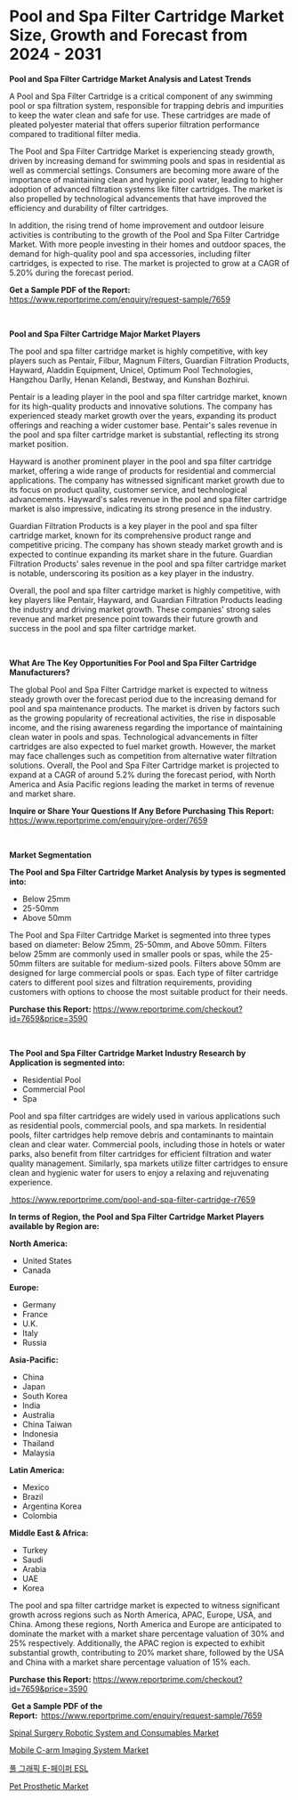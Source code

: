 <p><h1>Pool and Spa Filter Cartridge Market Size, Growth and Forecast from 2024 - 2031</h1></p><p><strong>Pool and Spa Filter Cartridge Market Analysis and Latest Trends</strong></p>
<p><p>A Pool and Spa Filter Cartridge is a critical component of any swimming pool or spa filtration system, responsible for trapping debris and impurities to keep the water clean and safe for use. These cartridges are made of pleated polyester material that offers superior filtration performance compared to traditional filter media.</p><p>The Pool and Spa Filter Cartridge Market is experiencing steady growth, driven by increasing demand for swimming pools and spas in residential as well as commercial settings. Consumers are becoming more aware of the importance of maintaining clean and hygienic pool water, leading to higher adoption of advanced filtration systems like filter cartridges. The market is also propelled by technological advancements that have improved the efficiency and durability of filter cartridges.</p><p>In addition, the rising trend of home improvement and outdoor leisure activities is contributing to the growth of the Pool and Spa Filter Cartridge Market. With more people investing in their homes and outdoor spaces, the demand for high-quality pool and spa accessories, including filter cartridges, is expected to rise. The market is projected to grow at a CAGR of 5.20% during the forecast period.</p></p>
<p><strong>Get a Sample PDF of the Report:&nbsp;</strong> <a href="https://www.reportprime.com/enquiry/request-sample/7659">https://www.reportprime.com/enquiry/request-sample/7659</a></p>
<p>&nbsp;</p>
<p><strong>Pool and Spa Filter Cartridge Major Market Players</strong></p>
<p><p>The pool and spa filter cartridge market is highly competitive, with key players such as Pentair, Filbur, Magnum Filters, Guardian Filtration Products, Hayward, Aladdin Equipment, Unicel, Optimum Pool Technologies, Hangzhou Darlly, Henan Kelandi, Bestway, and Kunshan Bozhirui. </p><p>Pentair is a leading player in the pool and spa filter cartridge market, known for its high-quality products and innovative solutions. The company has experienced steady market growth over the years, expanding its product offerings and reaching a wider customer base. Pentair's sales revenue in the pool and spa filter cartridge market is substantial, reflecting its strong market position.</p><p>Hayward is another prominent player in the pool and spa filter cartridge market, offering a wide range of products for residential and commercial applications. The company has witnessed significant market growth due to its focus on product quality, customer service, and technological advancements. Hayward's sales revenue in the pool and spa filter cartridge market is also impressive, indicating its strong presence in the industry.</p><p>Guardian Filtration Products is a key player in the pool and spa filter cartridge market, known for its comprehensive product range and competitive pricing. The company has shown steady market growth and is expected to continue expanding its market share in the future. Guardian Filtration Products' sales revenue in the pool and spa filter cartridge market is notable, underscoring its position as a key player in the industry.</p><p>Overall, the pool and spa filter cartridge market is highly competitive, with key players like Pentair, Hayward, and Guardian Filtration Products leading the industry and driving market growth. These companies' strong sales revenue and market presence point towards their future growth and success in the pool and spa filter cartridge market.</p></p>
<p>&nbsp;</p>
<p><strong>What Are The Key Opportunities For Pool and Spa Filter Cartridge Manufacturers?</strong></p>
<p><p>The global Pool and Spa Filter Cartridge market is expected to witness steady growth over the forecast period due to the increasing demand for pool and spa maintenance products. The market is driven by factors such as the growing popularity of recreational activities, the rise in disposable income, and the rising awareness regarding the importance of maintaining clean water in pools and spas. Technological advancements in filter cartridges are also expected to fuel market growth. However, the market may face challenges such as competition from alternative water filtration solutions. Overall, the Pool and Spa Filter Cartridge market is projected to expand at a CAGR of around 5.2% during the forecast period, with North America and Asia Pacific regions leading the market in terms of revenue and market share.</p></p>
<p><strong>Inquire or Share Your Questions If Any Before Purchasing This Report:</strong> <a href="https://www.reportprime.com/enquiry/pre-order/7659">https://www.reportprime.com/enquiry/pre-order/7659</a></p>
<p>&nbsp;</p>
<p><strong>Market Segmentation</strong></p>
<p><strong>The Pool and Spa Filter Cartridge Market Analysis by types is segmented into:</strong></p>
<p><ul><li>Below 25mm</li><li>25-50mm</li><li>Above 50mm</li></ul></p>
<p><p>The Pool and Spa Filter Cartridge Market is segmented into three types based on diameter: Below 25mm, 25-50mm, and Above 50mm. Filters below 25mm are commonly used in smaller pools or spas, while the 25-50mm filters are suitable for medium-sized pools. Filters above 50mm are designed for large commercial pools or spas. Each type of filter cartridge caters to different pool sizes and filtration requirements, providing customers with options to choose the most suitable product for their needs.</p></p>
<p><strong>Purchase this Report:&nbsp;</strong><a href="https://www.reportprime.com/checkout?id=7659&price=3590">https://www.reportprime.com/checkout?id=7659&price=3590</a></p>
<p>&nbsp;</p>
<p><strong>The Pool and Spa Filter Cartridge Market Industry Research by Application is segmented into:</strong></p>
<p><ul><li>Residential Pool</li><li>Commercial Pool</li><li>Spa</li></ul></p>
<p><p>Pool and spa filter cartridges are widely used in various applications such as residential pools, commercial pools, and spa markets. In residential pools, filter cartridges help remove debris and contaminants to maintain clean and clear water. Commercial pools, including those in hotels or water parks, also benefit from filter cartridges for efficient filtration and water quality management. Similarly, spa markets utilize filter cartridges to ensure clean and hygienic water for users to enjoy a relaxing and rejuvenating experience.</p></p>
<p><a href="https://www.reportprime.com/pool-and-spa-filter-cartridge-r7659">&nbsp;https://www.reportprime.com/pool-and-spa-filter-cartridge-r7659</a></p>
<p><strong>In terms of Region, the Pool and Spa Filter Cartridge Market Players available by Region are:</strong></p>
<p>
    <p> <strong> North America: </strong>
        <ul>
            <li>United States</li>
            <li>Canada</li>
        </ul>
        </p> 
    <p> <strong> Europe: </strong>
        <ul>
            <li>Germany</li>
            <li>France</li>
            <li>U.K.</li>
            <li>Italy</li>
            <li>Russia</li>
        </ul>
        </p> 
    <p> <strong> Asia-Pacific: </strong>
        <ul>
            <li>China</li>
            <li>Japan</li>
            <li>South Korea</li>
            <li>India</li>
            <li>Australia</li>
            <li>China Taiwan</li>
            <li>Indonesia</li>
            <li>Thailand</li>
            <li>Malaysia</li>
        </ul>
        </p> 
    <p> <strong> Latin America: </strong>
        <ul>
            <li>Mexico</li>
            <li>Brazil</li>
            <li>Argentina Korea</li>
            <li>Colombia</li>
        </ul>
        </p> 
    <p> <strong> Middle East & Africa: </strong>
        <ul>
            <li>Turkey</li>
            <li>Saudi</li>
            <li>Arabia</li>
            <li>UAE</li>
            <li>Korea</li>
        </ul>
    </p>
    </p>
<p><p>The pool and spa filter cartridge market is expected to witness significant growth across regions such as North America, APAC, Europe, USA, and China. Among these regions, North America and Europe are anticipated to dominate the market with a market share percentage valuation of 30% and 25% respectively. Additionally, the APAC region is expected to exhibit substantial growth, contributing to 20% market share, followed by the USA and China with a market share percentage valuation of 15% each.</p></p>
<p><strong>Purchase this Report: </strong><a href="https://www.reportprime.com/checkout?id=7659&price=3590">https://www.reportprime.com/checkout?id=7659&price=3590</a></p>
<p>&nbsp;<strong>Get a Sample PDF of the Report:&nbsp;&nbsp;</strong><a href="https://www.reportprime.com/enquiry/request-sample/7659">https://www.reportprime.com/enquiry/request-sample/7659</a></p>
<p><strong></strong></p>
<p><p><a href="https://medium.com/@willowbruen/spinal-surgery-robotic-system-and-consumables-market-a-global-and-regional-analysis-2024-2031-90cc6bf714dc">Spinal Surgery Robotic System and Consumables Market</a></p><p><a href="https://medium.com/@woods76241/exploring-mobile-c-arm-imaging-system-market-dynamics-revenue-analysis-and-growth-projections-in-6a653258948f">Mobile C-arm Imaging System Market</a></p><p><a href="https://github.com/AidenReinger/Market-Research-Report-List-2/blob/main/9181924105005.md">풀 그래픽 E-페이퍼 ESL</a></p><p><a href="https://medium.com/@williambatz1907/mapping-the-pet-prosthetic-market-trends-challenges-and-breakthroughs-2024-2031-02bf7598ee6d">Pet Prosthetic Market</a></p></p>